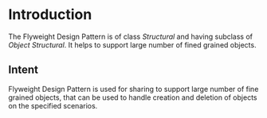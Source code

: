 # Introduction
The Flyweight Design Pattern is of class *Structural* and having subclass of *Object Structural*. It helps to support large number of fined grained objects.

## Intent
Flyweight Design Pattern is used for sharing to support large number of fine grained objects, that can be used to handle creation and deletion of objects on the specified scenarios.